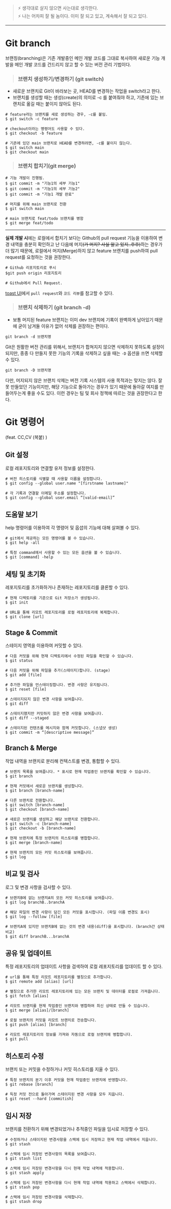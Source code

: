 > ⚡ 생각대로 살지 않으면 사는대로 생각한다. <br>
> ⚡ 나는 어차피 잘 될 놈이다. 이미 잘 되고 있고, 계속해서 잘 되고 있다.

---

# Git branch
브랜칭(branching)은 기존 개발중인 메인 개발 코드를 그대로 복사하여 새로운 기능 개발을 메인 개발 코드를 건드리지 않고 할 수 있는 버전 관리 기법이다.



> ### 브랜치 생성하기/변경하기 (git switch)
* 새로운 브랜치로 Git이 바라보는 곳, HEAD를 변경하는 작업을 switch라고 한다.
* 브랜치를 생성할 때는 생성(create)의 의미로 -c 를 붙여줘야 하고, 기존에 있는 브랜치로 옮길 때는 붙이지 않아도 된다.

```
# feature라는 브랜치를 새로 생성하는 경우, -c를 붙임.
$ git switch -c feature

# checkout이라는 명령어도 사용할 수 있다.
$ git checkout -b feature

# 기존에 있던 main 브랜치로 HEAD를 변경하려면, -c를 붙이지 않는다.
$ git switch main
$ git checkout main
```

> ### 브랜치 합치기(git merge)

```git
# 기능 개발이 진행됨.
$ git commit -m "기능1의 세부 기능1"
$ git commit -m "기능1의 세부 기능2"
$ git commit -m "기능1 개발 완료"

# 머지를 위해 main 브랜치로 전환
$ git switch main

# main 브랜치로 feat/todo 브랜치를 병함
$ git merge feat/todo
```

---
**실제 개발 시**에는 로컬에서 합치기 보다는 Github의 pull request 기능을 이용하여 변경 내역을 충분히 확인하고 난 다음에 머지~~(가 머지? 사실 알고 있지..후후)~~하는 경우가 더 많기 때문에, 로컬에서 머지(Merge)하지 않고 feature 브랜치를 push하여 pull request를 요청하는 것을 권장한다.

```
# Github 리포지토리로 푸시
$git push origin 리포지토리

# Github에서 Pull Request.
```

[toast UI](https://github.com/nhn/tui.editor/pull/2633)에서 `pull request`와 `코드 리뷰`를 참고할 수 있다.


> ### 브랜치 삭제하기 (git branch -d)
* 보통 머지된 feature 브랜치는 이미 dev 브랜치에 기록이 완벽하게 남아있기 때문에 굳이 남겨둘 이유가 없어 삭제를 권장하는 편이다.

```git
git branch -d 브랜치명
```
Git은 원활한 버전 관리를 위해서, 브랜치가 합쳐지지 않으면 삭제하지 못하도록 설정이 되지만, 종종 다 만들지 못한 기능의 기록을 삭제하고 싶을 때는 `-D` 옵션을 쓰면 삭제할 수 있다.
```git
git branch -D 브랜치명
```
다만, 머지되지 않은 브랜치 삭제는 버전 기록 시스템의 사용 목적과는 맞지는 않다. 
잘 못 만들었던 기능이지만, 해당 기능으로 돌아가는 경우가 있기 때문에 돌아갈 여지를 만들어두는게 좋을 수도 있다. 이런 경우는 팀 및 회사 정책에 따르는 것을 권장한다고 한다.


# Git 명령어
(feat. CC,CV (복붙) )

## Git 설정
로컬 레포지토리와 연결할 유저 정보를 설정한다.
```
# 버전 히스토리를 식별할 때 사용할 이름을 설정합니다.
$ git config --global user.name "[firstname lastname]"
```
```
# 각 기록과 연결할 이메일 주소를 설정합니다.
$ git config --global user.email “[valid-email]”
```

## 도움말 보기
help 명령어를 이용하여 각 명령어 및 옵셥의 기능에 대해 살펴볼 수 있다.
```
# git에서 제공하는 모든 명령어를 볼 수 있습니다.
$ git help -all
```
```
# 특정 command에서 사용할 수 있는 모든 옵션을 볼 수 있습니다.
$ git [command] -help
```

## 세팅 및 초기화
레포지토리를 초가화하거나 존재하는 레포지토리를 클론할 수 있다.
```
# 현재 디렉토리를 기준으로 Git 저장소가 생성됩니다.
$ git init
```
```
# URL을 통해 리모트 레포지토리를 로컬 레포지토리에 복제합니다.
$ git clone [url]
```
## Stage & Commit
스테이지 영역을 이용하여 커밋할 수 있다.
```
# 다음 커밋을 위해 현재 디렉토리에서 수정된 파일을 확인할 수 있습니다.
$ git status
```
```
# 다음 커밋을 위해 파일을 추가(스테이지)합니다. (stage)
$ git add [file]
```
```
# 추가한 파일을 언스테이징합니다. 변경 사항은 유지됩니다.
$ git reset [file]
```
```
# 스테이지되지 않은 변경 사항을 보여줍니다.
$ git diff
```
```
# 스테이지했지만 커밋하지 않은 변경 사항을 보여줍니다.
$ git diff --staged
```
```
# 스테이지된 컨텐츠를 메시지와 함께 커밋합니다. (스냅샷 생성)
$ git commit -m “[descriptive message]”
```

## Branch & Merge
작업 내역을 브랜치로 분리해 컨텍스트를 변경, 통합할 수 있다.
```
# 브랜치 목록을 보여줍니다. * 표시로 현재 작업중인 브랜치를 확인할 수 있습니다.
$ git branch
```
```
# 현재 커밋에서 새로운 브랜치를 생성합니다.
$ git branch [branch-name]
```
```
# 다른 브랜치로 전환합니다.
$ git switch [branch-name]
$ git checkout [branch-name]

# 새로은 브랜치를 생성하고 해당 브랜치로 전환합니다.
$ git switch -c [branch-name]
$ git checkout -b [branch-name]
```
```
# 현재 브랜치에 특정 브랜치의 히스토리를 병합합니다.
$ git merge [branch-name]
```
```
# 현재 브랜치의 모든 커밋 히스토리를 보여줍니다.
$ git log
```

## 비교 및 검사
로그 및 변경 사항을 검사할 수 있다.
```
# 브랜치B에 없는 브랜치A의 모든 커밋 히스토리를 보여줍니다.
$ git log branchB..branchA
```
```
# 해당 파일의 변경 사항이 담긴 모든 커밋을 표시합니다. (파일 이름 변경도 표시)
$ git log --follow [file]
```
```
# 브랜치A에 있지만 브랜치B에 없는 것의 변경 내용(diff)을 표시합니다. (branch간 상태 비교)
$ git diff branchB...branchA
```

## 공유 및 업데이트
특정 레포지토리의 업데이트 사항을 검색하여 로컬 레포지토리를 업데이트 할 수 있다.
```
# url을 통해 특정 리모트 레포지토리를 별칭으로 추가합니다.
$ git remote add [alias] [url]
```
```
# 별칭으로 추가한 리모트 레포지토리에 있는 모든 브랜치 및 데이터를 로컬로 가져옵니다.
$ git fetch [alias]
```
```
# 리모트 브랜치를 현재 작업중인 브랜치와 병합하여 최신 상태로 만들 수 있습니다.
$ git merge [alias]/[branch]
```
```
# 로컬 브랜치의 커밋을 리모트 브랜치로 전송합니다.
$ git push [alias] [branch]
```
```
# 리모트 레포지토리의 정보를 가져와 자동으로 로컬 브랜치에 병합합니다.
$ git pull
```

## 히스토리 수정
브랜치 또는 커밋을 수정하거나 커밋 히스토리를 지울 수 있다.
```
# 특정 브랜치의 분기 이후 커밋을 현재 작업중인 브랜치에 반영합니다.
$ git rebase [branch]
```
```
# 득정 커밋 전으로 돌아가며 스테이지된 변경 사항을 모두 지웁니다.
$ git reset --hard [commitish]
```

## 임시 저장
브랜치를 전환하기 위해 변경되었거나 추적중인 파일을 임시로 저장할 수 있다.
```
# 수정하거나 스테이지된 변경사항을 스택에 임시 저장하고 현재 작업 내역에서 지웁니다.
$ git stash
```
```
# 스택에 임시 저장된 변경사항의 목록을 보여줍니다.
$ git stash list
```
```
# 스택에 임시 저장된 변경사항을 다시 현재 작업 내역에 적용합니다.
$ git stash apply
```
```
# 스택에 임시 저장된 변경사항을 다시 현재 작업 내역에 적용하고 스택에서 삭제합니다.
$ git stash pop
```
```
# 스택에 임시 저장된 변경사항을 삭제합니다.
$ git stash drop
```
